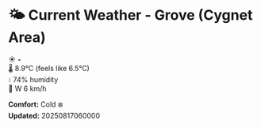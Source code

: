 # 🌤️ Current Weather - Grove (Cygnet Area)

☀️ **-**  
🌡️ 8.9°C (feels like 6.5°C)  
💧 74% humidity  
💨 W 6 km/h  

**Comfort:** Cold ❄️  
**Updated:** 20250817060000
